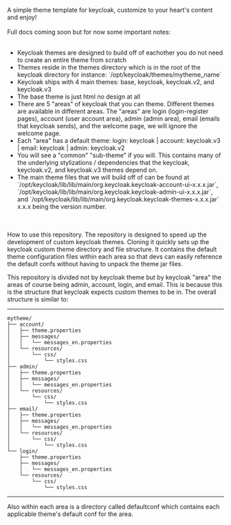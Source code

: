A simple theme template for keycloak, customize to your heart's content and enjoy!
<br></br>Full docs coming soon but for now some important notes:<br></br>
<ul>
  <li>Keycloak themes are designed to build off of eachother you do not need to create an entire theme from scratch</li>
  <li>Themes reside in the themes directory which is in the root of the keycloak directory for instance: `/opt/keycloak/themes/mytheme_name` </li>
  <li>Keycloak ships with 4 main themes: base, keycloak, keycloak.v2, and keycloak.v3</li>
  <li>The base theme is just html no design at all</li>
  <li>There are 5 "areas" of keycloak that you can theme. Different themes are available in different areas. The "areas" are login (login-register pages), account (user account area), admin (admin area), email (emails that keycloak sends), and the welcome page, we will ignore the welcome page.</li>
  <li>Each "area" has a default theme: login: keycloak | account: keycloak.v3 | email: keycloak | admin: keycloak.v2 </li>
  <li>You will see a "common" "sub-theme" if you will. This contains many of the underlying stylizations / dependencies that the keycloak, keycloak.v2, and keycloak.v3 themes depend on.</li>
  <li>The main theme files that we will build off of can be found at `/opt/keycloak/lib/lib/main/org.keycloak.keycloak-account-ui-x.x.x.jar`, `/opt/keycloak/lib/lib/main/org.keycloak.keycloak-admin-ui-x.x.x.jar`, and `/opt/keycloak/lib/lib/main/org.keycloak.keycloak-themes-x.x.x.jar` x.x.x being the version number.</li>
    </ul>
    <br></br>
How to use this repository.
The repository is designed to speed up the development of custom keycloak themes. Cloning it quickly sets up the keycloak custom theme directory and file structure. It contains the default theme configuration files within each area so that devs can easily reference the default confs without having to unpack the theme jar files. 

<p>This repository is divided not by keycloak theme but by keycloak "area" the areas of course being admin, account, login, and email. This is because this is the structure that keycloak expects custom themes to be in. The overall structure is similar to: 
</p> 

------------------------
```
mytheme/
├── account/
│   ├── theme.properties
│   ├── messages/
│   │   └── messages_en.properties
│   └── resources/
│       └── css/
│           └── styles.css
├── admin/
│   ├── theme.properties
│   ├── messages/
│   │   └── messages_en.properties
│   └── resources/
│       └── css/
│           └── styles.css
├── email/
│   ├── theme.properties
│   ├── messages/
│   │   └── messages_en.properties
│   └── resources/
│       └── css/
│           └── styles.css
└── login/
    ├── theme.properties
    ├── messages/
    │   └── messages_en.properties
    └── resources/
        └── css/
            └── styles.css
```
------------------------------------------
Also within each area is a directory called defaultconf which contains each applicable theme's default conf for the area. </p>


